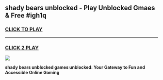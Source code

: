 
## shady bears unblocked - Play Unblocked Gmaes & Free #igh1q
<h3>
<a href="https://news.freeplayer.one?title=shady_bears_unblocked&ref=24F">CLICK TO PLAY</a></h3>
<hr>

<h3>
<a href="https://news.freeplayer.one?title=shady_bears_unblocked&ref=24F">CLICK 2 PLAY</a>
  
</h3>

<a href="https://news.freeplayer.one?title=shady_bears_unblocked&ref=24F/"><img src="https://clearcache.store/games.png"></a>


**shady bears unblocked games unblocked: Your Gateway to Fun and Accessible Online Gaming**
